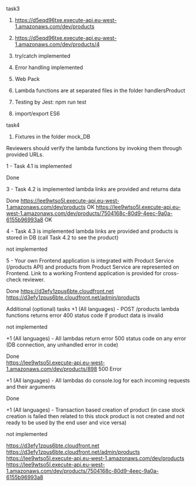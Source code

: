 task3

1. https://d5eqd96txe.execute-api.eu-west-1.amazonaws.com/dev/products

2. https://d5eqd96txe.execute-api.eu-west-1.amazonaws.com/dev/products/4

3. try/catch implemented

4. Error handling implemented

5. Web Pack

6. Lambda functions are at separated files in the folder handlersProduct

7. Testing by Jest: npm run test

8. import/export ES6

task4

1. Fixtures in the folder mock_DB

Reviewers should verify the lambda functions by invoking them through provided URLs.

1 - Task 4.1 is implemented

Done

3 - Task 4.2 is implemented lambda links are provided and returns data

Done
https://lee9wtso5l.execute-api.eu-west-1.amazonaws.com/dev/products OK
https://lee9wtso5l.execute-api.eu-west-1.amazonaws.com/dev/products/7504168c-80d9-4eec-9a0a-6155b96993a8 OK

4 - Task 4.3 is implemented lambda links are provided and products is stored in DB (call Task 4.2 to see the product)

not implemented

5 - Your own Frontend application is integrated with Product Service (/products API) and products from Product Service are represented on Frontend. Link to a working Frontend application is provided for cross-check reviewer.

Done
https://d3efy1zpus6bte.cloudfront.net
https://d3efy1zpus6bte.cloudfront.net/admin/products

Additional (optional) tasks
+1 (All languages) - POST /products lambda functions returns error 400 status code if product data is invalid

not implemented

+1 (All languages) - All lambdas return error 500 status code on any error (DB connection, any unhandled error in code)

Done  
https://lee9wtso5l.execute-api.eu-west-1.amazonaws.com/dev/products/898 500 Error

+1 (All languages) - All lambdas do console.log for each incoming requests and their arguments

Done

+1 (All languages) - Transaction based creation of product (in case stock creation is failed then related to this stock product is not created and not ready to be used by the end user and vice versa)

not implemented

https://d3efy1zpus6bte.cloudfront.net
https://d3efy1zpus6bte.cloudfront.net/admin/products
https://lee9wtso5l.execute-api.eu-west-1.amazonaws.com/dev/products
https://lee9wtso5l.execute-api.eu-west-1.amazonaws.com/dev/products/7504168c-80d9-4eec-9a0a-6155b96993a8
